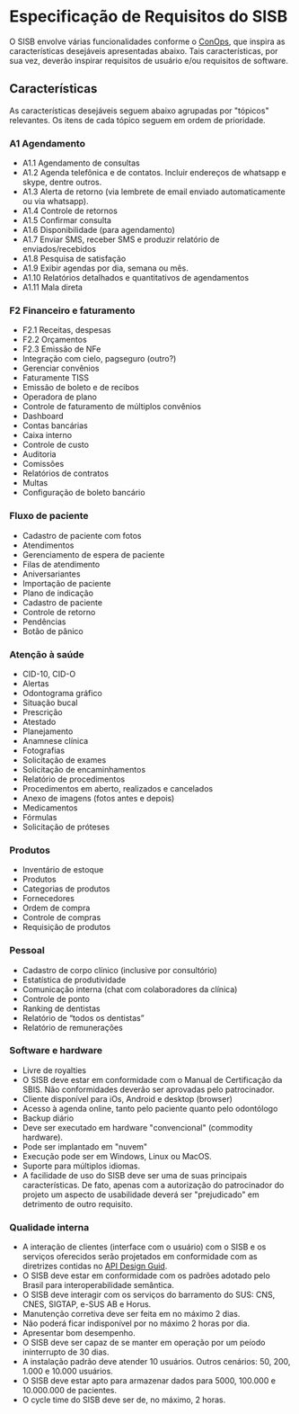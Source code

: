 
# Especificação de Requisitos do SISB
O SISB envolve várias funcionalidades conforme o [ConOps](https://github.com/kyriosdata/sisb/blob/master/ConOps.md), que inspira as características desejáveis apresentadas abaixo. Tais características, por sua vez, deverão inspirar requisitos de usuário e/ou requisitos de software. 

## Características
As características desejáveis seguem abaixo agrupadas por "tópicos" relevantes. Os itens de cada tópico seguem em ordem de prioridade.

### A1 Agendamento
- A1.1 Agendamento de consultas
- A1.2 Agenda telefônica e de contatos. Incluir endereços de whatsapp e skype, dentre outros.
- A1.3 Alerta de retorno (via lembrete de email enviado automaticamente ou via whatsapp).
- A1.4 Controle de retornos
- A1.5 Confirmar consulta
- A1.6 Disponibilidade (para agendamento)
- A1.7 Enviar SMS, receber SMS e produzir relatório de enviados/recebidos
- A1.8 Pesquisa de satisfação
- A1.9 Exibir agendas por dia, semana ou mês.
- A1.10 Relatórios detalhados e quantitativos de agendamentos
- A1.11 Mala direta

### F2 Financeiro e faturamento
- F2.1 Receitas, despesas
- F2.2 Orçamentos
- F2.3 Emissão de NFe
- Integração com cielo, pagseguro (outro?)
- Gerenciar convênios
- Faturamente TISS
- Emissão de boleto e de recibos
- Operadora de plano
- Controle de faturamento de múltiplos convênios
- Dashboard
- Contas bancárias
- Caixa interno
- Controle de custo
- Auditoria
- Comissões
- Relatórios de contratos
- Multas
- Configuração de boleto bancário

### Fluxo de paciente
- Cadastro de paciente com fotos
- Atendimentos
- Gerenciamento de espera de paciente
- Filas de atendimento
- Aniversariantes
- Importação de paciente
- Plano de indicação
- Cadastro de paciente
- Controle de retorno
- Pendências
- Botão de pânico

### Atenção à saúde
- CID-10, CID-O
- Alertas
- Odontograma gráfico
- Situação bucal
- Prescrição
- Atestado
- Planejamento
- Anamnese clínica
- Fotografias
- Solicitação de exames
- Solicitação de encaminhamentos
- Relatório de procedimentos
- Procedimentos em aberto, realizados e cancelados
- Anexo de imagens (fotos antes e depois)
- Medicamentos
- Fórmulas
- Solicitação de próteses

### Produtos
- Inventário de estoque
- Produtos
- Categorias de produtos
- Fornecedores
- Ordem de compra
- Controle de compras
- Requisição de produtos

### Pessoal
- Cadastro de corpo clínico (inclusive por consultório)
- Estatística de produtividade
- Comunicação interna (chat com colaboradores da clínica)
- Controle de ponto
- Ranking de dentistas
- Relatório de “todos os dentistas”
- Relatório de remunerações

### Software e hardware
- Livre de royalties
- O SISB deve estar em conformidade com o Manual de Certificação da SBIS. Não conformidades deverão ser aprovadas pelo patrocinador.
- Cliente disponível para iOs, Android e desktop (browser)
- Acesso à agenda online, tanto pelo paciente quanto pelo odontólogo
- Backup diário
- Deve ser executado em hardware "convencional" (commodity hardware).
- Pode ser implantado em "nuvem"
- Execução pode ser em Windows, Linux ou MacOS.
- Suporte para múltiplos idiomas.
- A facilidade de uso do SISB deve ser uma de suas principais características. De fato, apenas com a autorização do patrocinador do projeto um aspecto de usabilidade deverá ser "prejudicado" em detrimento de outro requisito.

### Qualidade interna
- A interação de clientes (interface com o usuário) com o SISB e os serviços oferecidos serão projetados em conformidade com as diretrizes contidas no [API Design Guid](https://cloud.google.com/apis/design/). 
- O SISB deve estar em conformidade com os padrões adotado pelo Brasil para interoperabilidade semântica.
- O SISB deve interagir com os serviços do barramento do SUS: CNS, CNES, SIGTAP, e-SUS AB e Horus.
- Manutenção corretiva deve ser feita em no máximo 2 dias.
- Não poderá ficar indisponível por no máximo 2 horas por dia.
- Apresentar bom desempenho.
- O SISB deve ser capaz de se manter em operação por um peíodo ininterrupto de 30 dias. 
- A instalação padrão deve atender 10 usuários. Outros cenários: 50, 200, 1.000 e 10.000 usuários.
- O SISB deve estar apto para armazenar dados para 5000, 100.000 e 10.000.000 de pacientes.
-  O cycle time do SISB deve ser de, no máximo, 2 horas.
